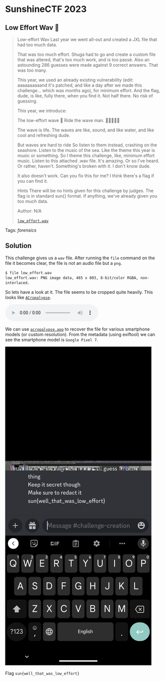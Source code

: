 # SunshineCTF 2023

## Low Effort Wav 🌊

> Low-effort Wav
> Last year we went all-out and created a JXL file that had too much data.
> 
> That was too much effort. Shuga had to go and create a custom file that was altered, that's too much work, and is too passé. Also an astounding 286 guesses were made against 9 correct answers. That was too many.
> 
> This year, we used an already existing vulnerability (edit: aaaaaaaaaand it's patched, and like a day after we made this challenge... which was months ago), for minimum effort. And the flag, dude, is like, fully there, when you find it. Not half there. No risk of guessing.
> 
> This year, we introduce:
> 
> The low-effort wave 🌊
> Ride the wave man. 🏄‍♂️🏄‍♀️🌊
> 
> The wave is life. The waves are like, sound, and like water, and like cool and refreshing dude.
> 
> But waves are hard to ride
So listen to them instead, crashing on the seashore. Listen to the music of the sea. Like the theme this year is music or something. So I theme this challenge, like, minimum effort music. Listen to this attached .wav file. It's amazing. Or so I've heard. Or rather, haven't. Something's broken with it. I don't know dude.
> 
> It also doesn't work. Can you fix this for me? I think there's a flag if you can find it.
> 
> Hints
> There will be no hints given for this challenge by judges. The flag is in standard sun{} format. If anything, we've already given you too much data.
> 
>  Author: N/A
>
> [`low_effort.wav`](low_effort.wav)

Tags: _forensics_

## Solution
This challenge gives us a `wav` file. After running the `file` command on the file it becomes clear, the file is not an audio file but a `png`.

```
$ file low_effort.wav
low_effort.wav: PNG image data, 465 x 803, 8-bit/color RGBA, non-interlaced.
```

So lets have a look at it. The file seems to be cropped quite heavily. This looks like [`ACropalypse`](https://en.wikipedia.org/wiki/ACropalypse). 

![](low_effort.wav)

We can use [`acropalypse.app`](https://acropalypse.app/) to recover the file for various smartphone models (or custom resolution). From the metadata (using exiftool) we can see the smartphone model is `Google Pixel 7`.

![](image_recovered.png)

Flag `sun{well_that_was_low_effort}`